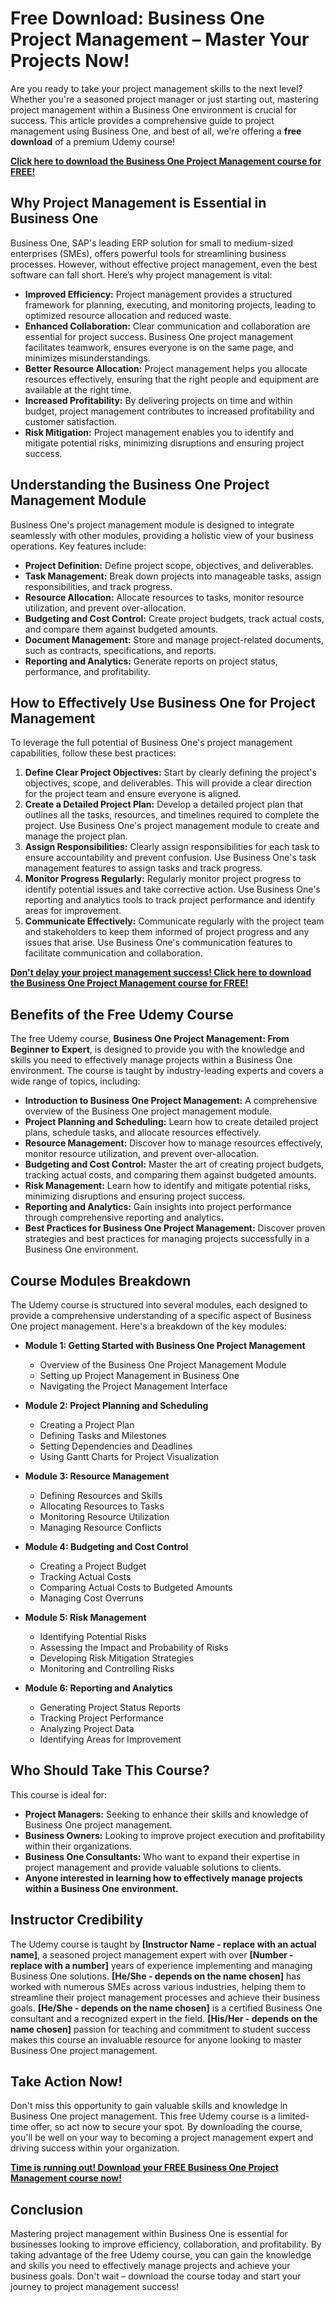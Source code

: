# Free Download: Business One Project Management – Master Your Projects Now!

Are you ready to take your project management skills to the next level? Whether you're a seasoned project manager or just starting out, mastering project management within a Business One environment is crucial for success. This article provides a comprehensive guide to project management using Business One, and best of all, we're offering a **free download** of a premium Udemy course!

[**Click here to download the Business One Project Management course for FREE!**](https://udemywork.com/business-one-project-management)

## Why Project Management is Essential in Business One

Business One, SAP's leading ERP solution for small to medium-sized enterprises (SMEs), offers powerful tools for streamlining business processes. However, without effective project management, even the best software can fall short. Here’s why project management is vital:

*   **Improved Efficiency:** Project management provides a structured framework for planning, executing, and monitoring projects, leading to optimized resource allocation and reduced waste.
*   **Enhanced Collaboration:** Clear communication and collaboration are essential for project success. Business One project management facilitates teamwork, ensures everyone is on the same page, and minimizes misunderstandings.
*   **Better Resource Allocation:** Project management helps you allocate resources effectively, ensuring that the right people and equipment are available at the right time.
*   **Increased Profitability:** By delivering projects on time and within budget, project management contributes to increased profitability and customer satisfaction.
*   **Risk Mitigation:** Project management enables you to identify and mitigate potential risks, minimizing disruptions and ensuring project success.

## Understanding the Business One Project Management Module

Business One's project management module is designed to integrate seamlessly with other modules, providing a holistic view of your business operations. Key features include:

*   **Project Definition:** Define project scope, objectives, and deliverables.
*   **Task Management:** Break down projects into manageable tasks, assign responsibilities, and track progress.
*   **Resource Allocation:** Allocate resources to tasks, monitor resource utilization, and prevent over-allocation.
*   **Budgeting and Cost Control:** Create project budgets, track actual costs, and compare them against budgeted amounts.
*   **Document Management:** Store and manage project-related documents, such as contracts, specifications, and reports.
*   **Reporting and Analytics:** Generate reports on project status, performance, and profitability.

## How to Effectively Use Business One for Project Management

To leverage the full potential of Business One's project management capabilities, follow these best practices:

1.  **Define Clear Project Objectives:** Start by clearly defining the project's objectives, scope, and deliverables. This will provide a clear direction for the project team and ensure everyone is aligned.
2.  **Create a Detailed Project Plan:** Develop a detailed project plan that outlines all the tasks, resources, and timelines required to complete the project. Use Business One's project management module to create and manage the project plan.
3.  **Assign Responsibilities:** Clearly assign responsibilities for each task to ensure accountability and prevent confusion. Use Business One's task management features to assign tasks and track progress.
4.  **Monitor Progress Regularly:** Regularly monitor project progress to identify potential issues and take corrective action. Use Business One's reporting and analytics tools to track project performance and identify areas for improvement.
5.  **Communicate Effectively:** Communicate regularly with the project team and stakeholders to keep them informed of project progress and any issues that arise. Use Business One's communication features to facilitate communication and collaboration.

[**Don't delay your project management success! Click here to download the Business One Project Management course for FREE!**](https://udemywork.com/business-one-project-management)

## Benefits of the Free Udemy Course

The free Udemy course, **Business One Project Management: From Beginner to Expert**, is designed to provide you with the knowledge and skills you need to effectively manage projects within a Business One environment. The course is taught by industry-leading experts and covers a wide range of topics, including:

*   **Introduction to Business One Project Management:** A comprehensive overview of the Business One project management module.
*   **Project Planning and Scheduling:** Learn how to create detailed project plans, schedule tasks, and allocate resources effectively.
*   **Resource Management:** Discover how to manage resources effectively, monitor resource utilization, and prevent over-allocation.
*   **Budgeting and Cost Control:** Master the art of creating project budgets, tracking actual costs, and comparing them against budgeted amounts.
*   **Risk Management:** Learn how to identify and mitigate potential risks, minimizing disruptions and ensuring project success.
*   **Reporting and Analytics:** Gain insights into project performance through comprehensive reporting and analytics.
*   **Best Practices for Business One Project Management:** Discover proven strategies and best practices for managing projects successfully in a Business One environment.

## Course Modules Breakdown

The Udemy course is structured into several modules, each designed to provide a comprehensive understanding of a specific aspect of Business One project management. Here's a breakdown of the key modules:

*   **Module 1: Getting Started with Business One Project Management**

    *   Overview of the Business One Project Management Module
    *   Setting up Project Management in Business One
    *   Navigating the Project Management Interface
*   **Module 2: Project Planning and Scheduling**

    *   Creating a Project Plan
    *   Defining Tasks and Milestones
    *   Setting Dependencies and Deadlines
    *   Using Gantt Charts for Project Visualization
*   **Module 3: Resource Management**

    *   Defining Resources and Skills
    *   Allocating Resources to Tasks
    *   Monitoring Resource Utilization
    *   Managing Resource Conflicts
*   **Module 4: Budgeting and Cost Control**

    *   Creating a Project Budget
    *   Tracking Actual Costs
    *   Comparing Actual Costs to Budgeted Amounts
    *   Managing Cost Overruns
*   **Module 5: Risk Management**

    *   Identifying Potential Risks
    *   Assessing the Impact and Probability of Risks
    *   Developing Risk Mitigation Strategies
    *   Monitoring and Controlling Risks
*   **Module 6: Reporting and Analytics**

    *   Generating Project Status Reports
    *   Tracking Project Performance
    *   Analyzing Project Data
    *   Identifying Areas for Improvement

## Who Should Take This Course?

This course is ideal for:

*   **Project Managers:** Seeking to enhance their skills and knowledge of Business One project management.
*   **Business Owners:** Looking to improve project execution and profitability within their organizations.
*   **Business One Consultants:** Who want to expand their expertise in project management and provide valuable solutions to clients.
*   **Anyone interested in learning how to effectively manage projects within a Business One environment.**

## Instructor Credibility

The Udemy course is taught by **[Instructor Name - replace with an actual name]**, a seasoned project management expert with over **[Number - replace with a number]** years of experience implementing and managing Business One solutions. **[He/She - depends on the name chosen]** has worked with numerous SMEs across various industries, helping them to streamline their project management processes and achieve their business goals. **[He/She - depends on the name chosen]** is a certified Business One consultant and a recognized expert in the field. **[His/Her - depends on the name chosen]** passion for teaching and commitment to student success makes this course an invaluable resource for anyone looking to master Business One project management.

## Take Action Now!

Don't miss this opportunity to gain valuable skills and knowledge in Business One project management. This free Udemy course is a limited-time offer, so act now to secure your spot. By downloading the course, you'll be well on your way to becoming a project management expert and driving success within your organization.

[**Time is running out! Download your FREE Business One Project Management course now!**](https://udemywork.com/business-one-project-management)

## Conclusion

Mastering project management within Business One is essential for businesses looking to improve efficiency, collaboration, and profitability. By taking advantage of the free Udemy course, you can gain the knowledge and skills you need to effectively manage projects and achieve your business goals. Don't wait – download the course today and start your journey to project management success!
